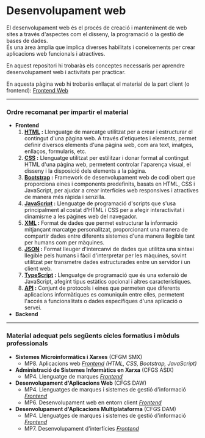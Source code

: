 # Desenvolupament web

El desenvolupament web és el procés de creació i manteniment de web sites a través d'aspectes com el disseny, la programació o la gestió de bases de dades. <br>
És una àrea àmplia que implica diverses habilitats i coneixements per crear aplicacions web funcionals i atractives.

En aquest repositori hi trobaràs els conceptes necessaris per aprendre desenvolupament web i activitats per practicar.

En aquesta pàgina web hi trobaràs enllaçat el material de la part client (o frontend): <a href="https://sites.google.com/xtec.cat/frontend-web-tutorial" target="_blank">Frontend Web</a>

---

### Ordre recomanat per impartir el material

  - **Frontend** <a name="frontend"></a>
    <ol type="1">
      <li><strong><a href="https://github.com/xbaubes/DesenvolupamentWeb/tree/main/Frontend/HTML">HTML</a> :</strong> Llenguatge de marcatge utilitzat per a crear i estructurar el contingut d'una pàgina web. A través d'etiquetes i elements, permet definir diversos elements d'una pàgina web, com ara text, imatges, enllaços, formularis, etc.</li>
      <li><strong><a href="https://github.com/xbaubes/DesenvolupamentWeb/tree/main/Frontend/CSS">CSS</a> :</strong> Llenguatge utilitzat per estilitzar i donar format al contingut HTML d'una pàgina web, permetent controlar l'aparença visual, el disseny i la disposició dels elements a la pàgina.</li>
      <li><strong><a href="https://github.com/xbaubes/DesenvolupamentWeb/tree/main/Frontend/Bootstrap">Bootstrap</a> :</strong> Framework de desenvolupament web de codi obert que proporciona eines i components predefinits, basats en HTML, CSS i JavaScript, per ajudar a crear interfícies web responsives i atractives de manera més ràpida i senzilla.</li>
      <li><strong><a href="https://github.com/xbaubes/DesenvolupamentWeb/tree/main/Frontend/JavaScript">JavaScript</a> :</strong> Llenguatge de programació d'scripts que s'usa principalment al costat d'HTML i CSS per a afegir interactivitat i dinamisme a les pàgines web del navegador.</li>
      <li><strong><a href="https://github.com/xbaubes/DesenvolupamentWeb/tree/main/Frontend/XML">XML</a> :</strong> Format de dades que permet estructurar la informació mitjançant marcatge personalitzat, proporcionant una manera de compartir dades entre diferents sistemes d'una manera llegible tant per humans com per màquines.</li>
      <li><strong><a href="https://github.com/xbaubes/DesenvolupamentWeb/tree/main/Frontend/JSON">JSON</a> :</strong> Format lleuger d'intercanvi de dades que utilitza una sintaxi llegible pels humans i fàcil d'interpretar per les màquines, sovint utilitzat per transmetre dades estructurades entre un servidor i un client web.</li>
      <li><strong><a href="https://github.com/xbaubes/DesenvolupamentWeb/tree/main/Frontend/TypeScript">TypeScript</a> :</strong> Llenguatge de programació que és una extensió de JavaScript, afegint tipus estàtics opcional i altres característiques.</li>
      <li><strong><a href="https://github.com/xbaubes/DesenvolupamentWeb/tree/main/Frontend/API">API</a> :</strong> Conjunt de protocols i eines que permeten que diferents aplicacions informàtiques es comuniquin entre elles, permetent l'accés a funcionalitats o dades específiques d'una aplicació o servei.</li>
    </ol>
  - **Backend** <a name="backend"></a>

---

### Material adequat pels següents cicles formatius i mòduls professionals

  - **Sistemes Microinformàtics i Xarxes** (CFGM SMX)  
     - MP8. Aplicacions web [*Frontend*](#frontend) *(HTML, CSS, Bootstrap, JavaScript)*
  - **Administració de Sistemes Informàtics en Xarxa** (CFGS ASIX)  
     - MP4. Llenguatge de marques [*Frontend*](#frontend)
  - **Desenvolupament d'Aplicacions Web** (CFGS DAW)  
     - MP4. Llenguatges de marques i sistemes de gestió d'informació [*Frontend*](#frontend)
     - MP6. Desenvolupament web en entorn client [*Frontend*](#frontend)
  - **Desenvolupament d'Aplicacions Multiplataforma** (CFGS DAM)  
     - MP4. Llenguatges de marques i sistemes de gestió d'informació [*Frontend*](#frontend)
     - MP7. Desenvolupament d'interfícies [*Frontend*](#frontend)
